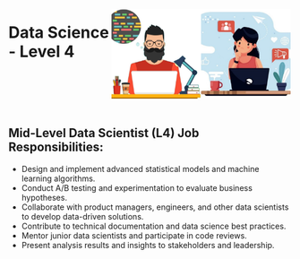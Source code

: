 <a href="/roles/data-science-4.md"><img align="right" width="160" src="/logos/emp16.png"></img></a>
<a href="/roles/data-science-4.md"><img align="right" width="160" src="/logos/emp15.png"></img></a>

# Data Science - Level 4

<br><br><br><br>

## Mid-Level Data Scientist (L4) Job Responsibilities:
- Design and implement advanced statistical models and machine learning algorithms.
- Conduct A/B testing and experimentation to evaluate business hypotheses.
- Collaborate with product managers, engineers, and other data scientists to develop data-driven solutions.
- Contribute to technical documentation and data science best practices.
- Mentor junior data scientists and participate in code reviews.
- Present analysis results and insights to stakeholders and leadership.

<br><br>
